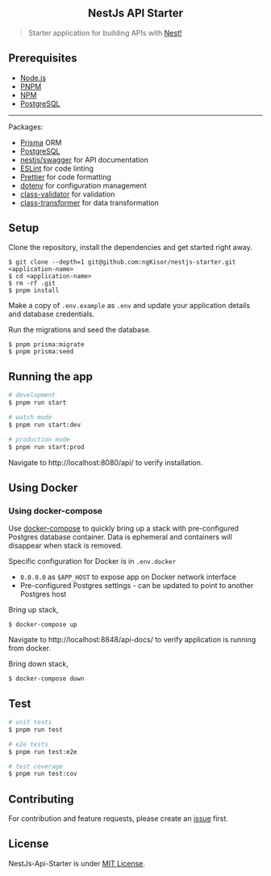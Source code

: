 <h2 align="center">
  NestJs API Starter
</h2>

> Starter application for building APIs with [Nest!](https://nestjs.com/)

## Prerequisites

- [Node.js](https://nodejs.org/en/download)
- [PNPM](https://pnpm.io/installation)
- [NPM](https://docs.npmjs.com/getting-started/installing-node)
- [PostgreSQL](https://www.postgresql.org/download/) 

---

Packages:

- [Prisma](https://www.prisma.io/) ORM
- [PostgreSQL](https://www.postgresql.org/)
- [nestjs/swagger](https://docs.nestjs.com/openapi/introduction) for API documentation
- [ESLint](http://eslint.org/) for code linting
- [Prettier](https://www.npmjs.com/package/prettier) for code formatting
- [dotenv](https://www.npmjs.com/package/dotenv) for configuration management
- [class-validator](https://github.com/typestack/class-validator) for validation
- [class-transformer](https://github.com/typestack/class-transformer) for data transformation


## Setup

Clone the repository, install the dependencies and get started right away.

    $ git clone --depth=1 git@github.com:ngKisor/nestjs-starter.git <application-name>
    $ cd <application-name>
    $ rm -rf .git
    $ pnpm install

Make a copy of `.env.example` as `.env` and update your application details and database credentials.

Run the migrations and seed the database.

    $ pnpm prisma:migrate
    $ pnpm prisma:seed

## Running the app

```bash
# development
$ pnpm run start

# watch mode
$ pnpm run start:dev

# production mode
$ pnpm run start:prod
```

Navigate to http://localhost:8080/api/ to verify installation.


## Using Docker

### Using docker-compose

Use [docker-compose](https://docs.docker.com/compose/) to quickly bring up a stack with pre-configured Postgres database container. Data is ephemeral and containers will disappear when stack is removed.

Specific configuration for Docker is in `.env.docker`

- `0.0.0.0` as `$APP_HOST` to expose app on Docker network interface
- Pre-configured Postgres settings - can be updated to point to another Postgres host

Bring up stack,

    $ docker-compose up

Navigate to http://localhost:8848/api-docs/ to verify application is running from docker.

Bring down stack,

    $ docker-compose down


## Test

```bash
# unit tests
$ pnpm run test

# e2e tests
$ pnpm run test:e2e

# test coverage
$ pnpm run test:cov
```

## Contributing

For contribution and feature requests, please create an [issue](https://github.com/ngKisor/nestjs-starter/issues) first.

## License

NestJs-Api-Starter is under [MIT License](LICENSE).
